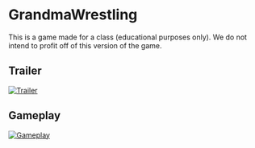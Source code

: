 # GrandmaWrestling

This is a game made for a class (educational purposes only). We do not intend to profit off of this version of the game.

## Trailer
[![Trailer](http://img.youtube.com/vi/N1qu0yt4eRw/0.jpg)](http://www.youtube.com/watch?v=N1qu0yt4eRw "Trailer")

## Gameplay
[![Gameplay](http://img.youtube.com/vi/cSAGAKp9K8I/0.jpg)](http://www.youtube.com/watch?v=cSAGAKp9K8I "Gameplay")
